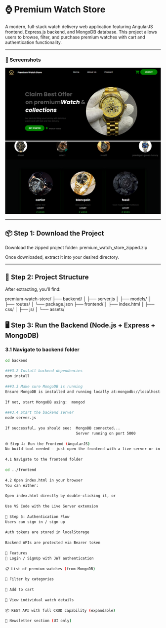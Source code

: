 # ⌚ Premium Watch Store

A modern, full-stack watch delivery web application featuring AngularJS frontend, Express.js backend, and MongoDB database. This project allows users to browse, filter, and purchase premium watches with cart and authentication functionality.

---

### 💬 Screenshots
![Home page](./homepage.png)
![watch page](./watchpage.png)

---

## 📦 Step 1: Download the Project

Download the zipped project folder: premium_watch_store_zipped.zip


Once downloaded, extract it into your desired directory.

---

## 🚀 Step 2: Project Structure

After extracting, you'll find:

premium-watch-store/
├── backend/
│ ├── server.js
│ ├── models/
│ ├── routes/
│ └── package.json
├── frontend/
│ ├── index.html
│ ├── css/
│ ├── js/
│ └── assets/

## 🖥️ Step 3: Run the Backend (Node.js + Express + MongoDB)

### 3.1 Navigate to backend folder

```bash
cd backend

###3.2 Install backend dependencies
npm install

###3.3 Make sure MongoDB is running
Ensure MongoDB is installed and running locally at:mongodb://localhost:27017/premium-watch-store

If not, start MongoDB using:  mongod

###3.4 Start the backend server
node server.js

If successful, you should see:  MongoDB connected...
                                Server running on port 5000

🌐 Step 4: Run the Frontend (AngularJS)
No build tool needed — just open the frontend with a live server or in your browser.

4.1 Navigate to the frontend folder

cd ../frontend

4.2 Open index.html in your browser
You can either:

Open index.html directly by double-clicking it, or

Use VS Code with the Live Server extension

🔐 Step 5: Authentication Flow
Users can sign in / sign up

Auth tokens are stored in localStorage

Backend APIs are protected via Bearer token

🛒 Features
🔐 Login / SignUp with JWT authentication

📋 List of premium watches (from MongoDB)

📂 Filter by categories

🛒 Add to cart

🧾 View individual watch details

📦 REST API with full CRUD capability (expandable)

💌 Newsletter section (UI only)
